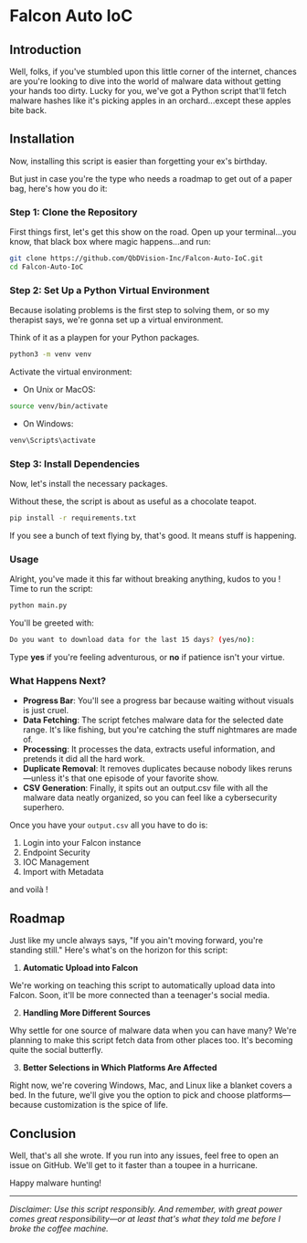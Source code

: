 # Falcon Auto IoC
## Introduction
Well, folks, if you've stumbled upon this little corner of the internet, chances are you're looking to dive into the world of 
malware data without getting your hands too dirty. 
Lucky for you, we've got a Python script that'll fetch malware hashes like it's picking apples in an orchard...except these apples bite back.

## Installation
Now, installing this script is easier than forgetting your ex's birthday. 

But just in case you're the type who needs a roadmap to get out of a paper bag, here's how you do it:

### Step 1: Clone the Repository
First things first, let's get this show on the road. Open up your terminal...you know, that black box where magic happens...and run:

```bash
git clone https://github.com/QbDVision-Inc/Falcon-Auto-IoC.git
cd Falcon-Auto-IoC
```

### Step 2: Set Up a Python Virtual Environment
Because isolating problems is the first step to solving them, or so my therapist says, we're gonna set up a virtual environment. 

Think of it as a playpen for your Python packages.
```bash
python3 -m venv venv
```

Activate the virtual environment:

* On Unix or MacOS:
```bash
source venv/bin/activate
```

* On Windows:
```bash
venv\Scripts\activate
```

### Step 3: Install Dependencies
Now, let's install the necessary packages. 

Without these, the script is about as useful as a chocolate teapot.

```bash
pip install -r requirements.txt
```

If you see a bunch of text flying by, that's good. It means stuff is happening.

### Usage
Alright, you've made it this far without breaking anything, kudos to you ! Time to run the script:

```bash
python main.py
```

You'll be greeted with:

```bash
Do you want to download data for the last 15 days? (yes/no):
```

Type **yes** if you're feeling adventurous, or **no** if patience isn't your virtue.

### What Happens Next?
* **Progress Bar**: You'll see a progress bar because waiting without visuals is just cruel.
* **Data Fetching**: The script fetches malware data for the selected date range. It's like fishing, but you're catching the stuff nightmares are made of.
* **Processing**: It processes the data, extracts useful information, and pretends it did all the hard work.
* **Duplicate Removal**: It removes duplicates because nobody likes reruns—unless it's that one episode of your favorite show.
* **CSV Generation**: Finally, it spits out an output.csv file with all the malware data neatly organized, so you can feel like a cybersecurity superhero.

Once you have your `output.csv` all you have to do is:
1. Login into your Falcon instance
2. Endpoint Security
3. IOC Management
4. Import with Metadata

and voilà !

## Roadmap
Just like my uncle always says, "If you ain't moving forward, you're standing still." Here's what's on the horizon for this script:

1. **Automatic Upload into Falcon**

We're working on teaching this script to automatically upload data into Falcon. Soon, it'll be more connected than a teenager's social media.

2. **Handling More Different Sources**

Why settle for one source of malware data when you can have many? We're planning to make this script fetch data from other places too. It's becoming quite the social butterfly.

3. **Better Selections in Which Platforms Are Affected**

Right now, we're covering Windows, Mac, and Linux like a blanket covers a bed. In the future, we'll give you the option to pick and choose platforms—because customization is the spice of life.

## Conclusion
Well, that's all she wrote. If you run into any issues, feel free to open an issue on GitHub. We'll get to it faster than a toupee in a hurricane.

Happy malware hunting!

---------------------------
_Disclaimer: Use this script responsibly. And remember, with great power comes great responsibility—or at least that's what they told me before I broke the coffee machine._